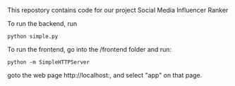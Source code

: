This repostory contains code for our project Social Media Influencer Ranker

To run the backend, run
	
	python simple.py

To run the frontend, go into the /frontend folder and run:
	
	python -m SimpleHTTPServer

goto the web page http://localhost:<port>, and select "app" on that page.


